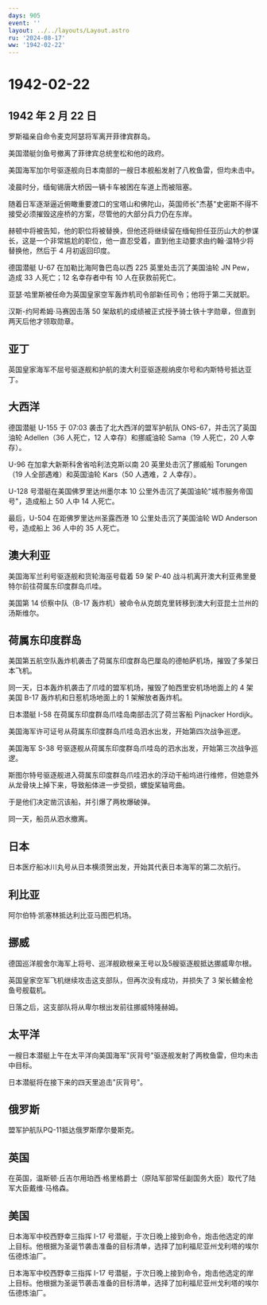 ```yaml
---
days: 905
event: ''
layout: ../../layouts/Layout.astro
ru: '2024-08-17'
ww: '1942-02-22'
---
```


# 1942-02-22

## 1942 年 2 月 22 日

罗斯福亲自命令麦克阿瑟将军离开菲律宾群岛。

美国潜艇剑鱼号撤离了菲律宾总统奎松和他的政府。

美国海军加尔号驱逐舰向日本南部的一艘日本舰船发射了八枚鱼雷，但均未击中。

凌晨时分，缅甸锡唐大桥因一辆卡车被困在车道上而被阻塞。

随着日军逐渐逼近俯瞰重要渡口的宝塔山和佛陀山，英国师长"杰基"史密斯不得不接受必须摧毁这座桥的方案，尽管他的大部分兵力仍在东岸。

赫顿中将被告知，他的职位将被替换，但他还将继续留在缅甸担任亚历山大的参谋长，这是一个非常尴尬的职位，他一直忍受着，直到他主动要求由约翰·温特少将替换他，然后于
4 月初返回印度。

德国潜艇 U-67 在加勒比海阿鲁巴岛以西 225 英里处击沉了美国油轮 JN
Pew，造成 33 人死亡；12 名幸存者中有 10 人在获救前死亡。

亚瑟·哈里斯被任命为英国皇家空军轰炸机司令部新任司令；他将于第二天就职。

汉斯-约阿希姆·马赛因击落 50
架敌机的成绩被正式授予骑士铁十字勋章，但直到两天后他才领取勋章。

## 亚丁

英国皇家海军不屈号驱逐舰和护航的澳大利亚驱逐舰纳皮尔号和内斯特号抵达亚丁。

## 大西洋

德国潜艇 U-155 于 07:03 袭击了北大西洋的盟军护航队
ONS-67，并击沉了英国油轮 Adellen（36 人死亡，12 人幸存）和挪威油轮
Sama（19 人死亡，20 人幸存）。

U-96 在加拿大新斯科舍省哈利法克斯以南 20 英里处击沉了挪威船 Torungen（19
人全部遇难）和英国油轮 Kars（50 人遇难，2 人幸存）。

U-128 号潜艇在美国佛罗里达州墨尔本 10
公里外击沉了美国油轮"城市服务帝国号"，造成船上 50 人中 14 人死亡。

最后，U-504 在距佛罗里达州圣露西港 10 公里处击沉了美国油轮 WD Anderson
号，造成船上 36 人中的 35 人死亡。

## 澳大利亚

美国海军兰利号驱逐舰和货轮海巫号载着 59 架 P-40
战斗机离开澳大利亚弗里曼特尔前往荷属东印度群岛爪哇。

美国第 14 侦察中队（B-17
轰炸机）被命令从克朗克里转移到澳大利亚昆士兰州的汤斯维尔。

## 荷属东印度群岛

美国第五航空队轰炸机袭击了荷属东印度群岛巴厘岛的德帕萨机场，摧毁了多架日本飞机。

同一天，日本轰炸机袭击了爪哇的盟军机场，摧毁了帕西里安机场地面上的 4
架美国 B-17 轰炸机和日惹机场地面上的 1 架解放者轰炸机。

日本潜艇 I-58 在荷属东印度群岛爪哇岛南部击沉了荷兰客船 Pijnacker
Hordijk。

美国海军许可证号从荷属东印度群岛爪哇岛泗水出发，开始第四次战争巡逻。

美国海军 S-38
号驱逐舰从荷属东印度群岛爪哇岛的泗水出发，开始第三次战争巡逻。

斯图尔特号驱逐舰进入荷属东印度群岛爪哇泗水的浮动干船坞进行维修，但她意外从龙骨块上掉下来，导致船体进一步受损，螺旋桨轴弯曲。

于是他们决定凿沉该船，并引爆了两枚爆破弹。

同一天，船员从泗水撤离。

## 日本

日本医疗船冰川丸号从日本横须贺出发，开始其代表日本海军的第二次航行。

## 利比亚

阿尔伯特·凯塞林抵达利比亚马图巴机场。

## 挪威

德国巡洋舰舍尔海军上将号、巡洋舰欧根亲王号以及5艘驱逐舰抵达挪威卑尔根。

英国皇家空军飞机继续攻击这支部队，但再次没有成功，并损失了 3
架长鳍金枪鱼号舰载机。

日落之后，这支部队将从卑尔根出发前往挪威特隆赫姆。

## 太平洋

一艘日本潜艇上午在太平洋向美国海军"灰背号"驱逐舰发射了两枚鱼雷，但均未击中目标。

日本潜艇将在接下来的四天里追击"灰背号"。

## 俄罗斯

盟军护航队PQ-11抵达俄罗斯摩尔曼斯克。

## 英国

在英国，温斯顿·丘吉尔用珀西·格里格爵士（原陆军部常任副国务大臣）取代了陆军大臣戴维·马格森。

## 美国

日本海军中校西野幸三指挥 I-17
号潜艇，于次日晚上接到命令，炮击他选定的岸上目标。他根据为圣诞节袭击准备的目标清单，选择了加利福尼亚州戈利塔的埃尔伍德炼油厂。

日本海军中校西野幸三指挥 I-17
号潜艇，于次日晚上接到命令，炮击他选定的岸上目标。他根据为圣诞节袭击准备的目标清单，选择了加利福尼亚州戈利塔的埃尔伍德炼油厂。